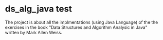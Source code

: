 ds_alg_java test
===========

The project is about all the implmentations (using Java Language) of the the exercises in the book
"Data Structures and Algorithm Analysic in Java" written by Mark Allen Weiss.

